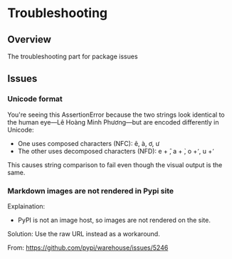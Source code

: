 # Troubleshooting

## **Overview**

The troubleshooting part for package issues

## **Issues**

### Unicode format

You're seeing this AssertionError because the two strings look identical to the human eye—Lê Hoàng Minh Phương—but are encoded differently in Unicode:

- One uses composed characters (NFC): ê, à, ơ, ư
- The other uses decomposed characters (NFD): e + ̂, a + ̀, o + ̛, u + ̛

This causes string comparison to fail even though the visual output is the same.

### Markdown images are not rendered in Pypi site

Explaination:

- PyPI is not an image host, so images are not rendered on the site.

Solution: Use the raw URL instead as a workaround.

From: <https://github.com/pypi/warehouse/issues/5246>
